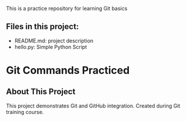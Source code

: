 This is a practice repository for learning Git basics


## Files in this project:
- README.md: project description
- hello.py: Simple Python Script
# Git Commands Practiced
## About This Project
This project demonstrates Git and GitHub integration.
Created during Git training course.
